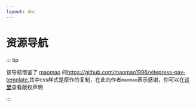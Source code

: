 ```yaml
---
layout: doc
---
```

# 资源导航


<style>
.m-special-layout
{
  /* layout 样式 */
  .container {
    max-width: 1660px !important;
  }
  .content-container,
  .content {
    max-width: 100% !important;
  }

  /* aside 样式 */
  .aside {
    padding-left: 0;
    max-width: 224px;
  }

  /* custom-block */
  .custom-block {
    .custom-block-title {
      font-size: var(--vp-custom-block-font-size);
    }
    ul {
      margin: 8px 0;
    }
    li {
      margin: 0;
    }
  }

  .vp-doc h2 {
    margin-top: 24px;
  }
}
</style>

<Navigation/>

::: tip

该导航借鉴了 [maomao](https://github.com/maomao1996) 的<https://github.com/maomao1996/vitepress-nav-template>,其中css样式是原作的复制，在此向作者`maomao`表示感谢，你可以在[这里](https://github.com/maomao1996/vitepress-nav-template)查看版权声明

:::

